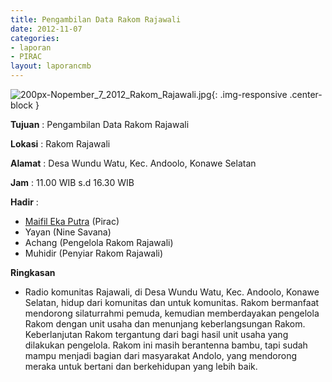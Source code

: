 ```yaml
---
title: Pengambilan Data Rakom Rajawali
date: 2012-11-07
categories:
- laporan
- PIRAC
layout: laporancmb
---
```



![200px-Nopember_7_2012_Rakom_Rajawali.jpg](/uploads/200px-Nopember_7_2012_Rakom_Rajawali.jpg){: .img-responsive .center-block }


**Tujuan** : Pengambilan Data Rakom Rajawali 

**Lokasi** : Rakom Rajawali 

**Alamat** : Desa Wundu Watu, Kec. Andoolo, Konawe Selatan 

**Jam** : 11.00 WIB s.d 16.30 WIB 

**Hadir** :
* [Maifil Eka Putra](http://wiki.ciptamedia.org/wiki/Maifil_Eka_Putra) (Pirac) 
* Yayan (Nine Savana)
* Achang (Pengelola Rakom Rajawali)
* Muhidir (Penyiar Rakom Rajawali)

**Ringkasan**  
* Radio komunitas Rajawali, di Desa Wundu Watu, Kec. Andoolo, Konawe Selatan, hidup dari komunitas dan untuk komunitas. Rakom bermanfaat mendorong silaturrahmi pemuda, kemudian memberdayakan pengelola Rakom dengan unit usaha dan menunjang keberlangsungan Rakom. Keberlanjutan Rakom tergantung dari bagi hasil unit usaha yang dilakukan pengelola. Rakom ini masih berantenna bambu, tapi sudah mampu menjadi bagian dari masyarakat Andolo, yang mendorong meraka untuk bertani dan berkehidupan yang lebih baik.  
